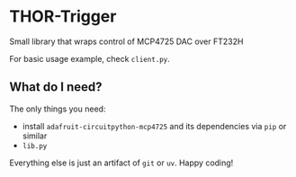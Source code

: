 # THOR-Trigger
Small library that wraps control of MCP4725 DAC over FT232H

For basic usage example, check `client.py`.

## What do I need?
The only things you need:

- install `adafruit-circuitpython-mcp4725` and its dependencies via `pip` or similar
- `lib.py`

Everything else is just an artifact of `git` or `uv`. Happy coding!